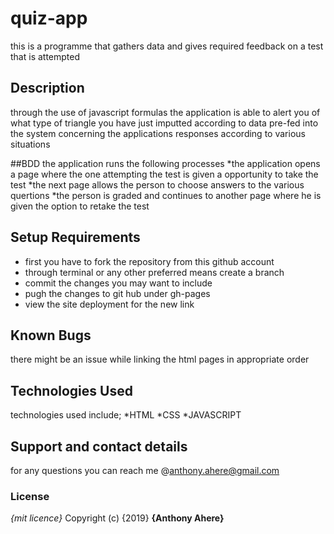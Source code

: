 # quiz-app
this is a programme that gathers data and gives required feedback on a test that is attempted

## Description
through the use of javascript formulas the application is able to alert you of what type of triangle you have just imputted according to data pre-fed into the system concerning the applications responses according to various situations

##BDD
the application runs the following processes
*the application opens a page where the one attempting the test is given a opportunity to take the test
*the next page allows the person to choose answers to the various quertions
*the person is graded and continues to another page where he is given the option to retake the test

## Setup Requirements
* first you have to fork the repository from this github account
* through terminal or any other preferred means create a branch
* commit the changes you may want to include
* pugh the changes to git hub under gh-pages
* view the site deployment for the new link

## Known Bugs
there might be an issue while linking the html pages in appropriate order

## Technologies Used
technologies used include;
*HTML
*CSS
*JAVASCRIPT

## Support and contact details
for any questions you can reach me @anthony.ahere@gmail.com

### License
*{mit licence}*
Copyright (c) {2019} **{Anthony Ahere}**
